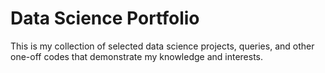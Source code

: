 # Data Science Portfolio
This is my collection of selected data science projects, queries, and other one-off codes that demonstrate my knowledge and interests.
